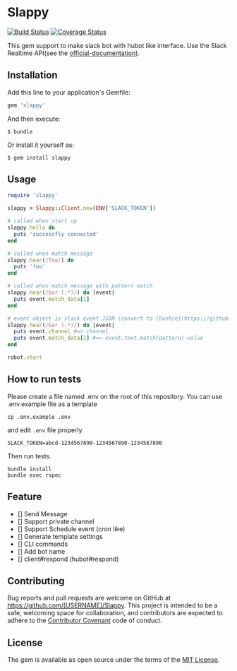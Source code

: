 # Slappy

[![Build Status](https://travis-ci.org/wakaba260/Slappy.svg)](https://travis-ci.org/wakaba260/slappy)
[![Coverage Status](https://coveralls.io/repos/wakaba260/slappy/badge.svg?branch=master&service=github)](https://coveralls.io/github/wakaba260/slappy?branch=master)

This gem support to make slack bot with hubot like interface.
Use the Slack Realtime API(see the [official-documentation](https://api.slack.com/rtm)).

## Installation

Add this line to your application's Gemfile:

```ruby
gem 'slappy'
```

And then execute:

    $ bundle

Or install it yourself as:

    $ gem install slappy

## Usage

```ruby
require 'slappy'

slappy = Slappy::Client.new(ENV['SLACK_TOKEN'])

# called when start up
slappy.hello do
  puts 'successfly connected'
end

# called when match message
slappy.hear(/foo/) do
  puts 'foo'
end

# called when match message with pattern match
slappy.hear(/bar (.*)/) do |event|
  puts event.match_data[1]
end

# event object is slack event JSON (convert to [hashie](https://github.com/intridea/hashie))
slappy.hear(/bar (.*)/) do |event|
  puts event.channel #=> channel
  puts event.match_data[1] #=> event.text.match(pattern) value
end

robot.start
```

## How to run tests

Please create a file named .env on the root of this repository. You can use .env.example file as a template

```
cp .env.example .env
```

and edit `.env` file properly.

```
SLACK_TOKEN=abcd-1234567890-1234567890-1234567890
```

Then run tests.

```
bundle install
bundle exec rspec
```

## Feature

- [] Send Message
- [] Support private channel
- [] Support Schedule event (cron like)
- [] Generate template settings
- [] CLI commands
- [] Add bot name
- [] client#respond (hubot#respond)

## Contributing

Bug reports and pull requests are welcome on GitHub at https://github.com/[USERNAME]/Slappy. This project is intended to be a safe, welcoming space for collaboration, and contributors are expected to adhere to the [Contributor Covenant](contributor-covenant.org) code of conduct.


## License

The gem is available as open source under the terms of the [MIT License](http://opensource.org/licenses/MIT).

